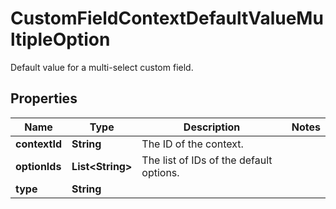 

# CustomFieldContextDefaultValueMultipleOption

Default value for a multi-select custom field.

## Properties

Name | Type | Description | Notes
------------ | ------------- | ------------- | -------------
**contextId** | **String** | The ID of the context. | 
**optionIds** | **List&lt;String&gt;** | The list of IDs of the default options. | 
**type** | **String** |  | 



